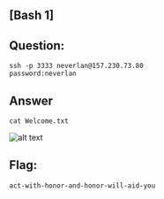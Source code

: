 [Bash 1]
---
Question:
---
	ssh -p 3333 neverlan@157.230.73.80
	password:neverlan

Answer
---
	cat Welcome.txt

![alt text](https://i.imgur.com/cD8QR2m.png)

Flag:
---
	act-with-honor-and-honor-will-aid-you